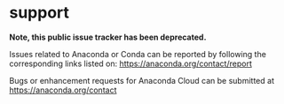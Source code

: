 # support

**Note, this public issue tracker has been deprecated.**

Issues related to Anaconda or Conda can be reported by following the corresponding links listed on: https://anaconda.org/contact/report

Bugs or enhancement requests for Anaconda Cloud can be submitted at https://anaconda.org/contact
